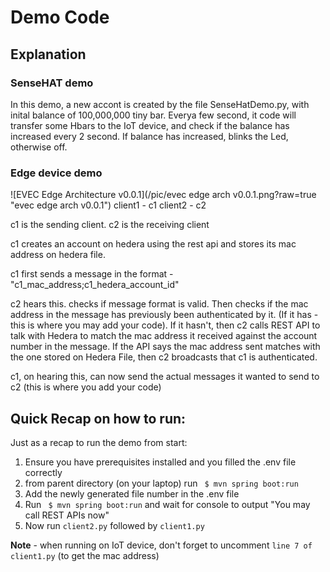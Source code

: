 # Demo Code

## Explanation

### SenseHAT demo 
In this demo, a new accont is created by the file SenseHatDemo.py, with inital balance of 100,000,000 tiny bar. Everya few second, it code will transfer some Hbars to the IoT device, and check if the balance has increased every 2 second. If balance has increased, blinks the Led, otherwise off. 



### Edge device demo

![EVEC Edge Architecture v0.0.1](/pic/evec edge arch v0.0.1.png?raw=true "evec edge arch v0.0.1")
client1 - c1
client2 - c2

c1 is the sending client. c2 is the receiving client

c1 creates an account on hedera using the rest api and stores its mac address on hedera file.

c1 first sends a message in the format - "c1_mac_address;c1_hedera_account_id"

c2 hears this. checks if message format is valid. Then checks if the mac address in the message has previously been authenticated by it. (If it has - this is where you may add your code). If it hasn't, then c2 calls REST API to talk with Hedera to match the mac address it received against the account number in the message. If the API says the mac address sent matches with the one stored on Hedera File, then c2 broadcasts that c1 is authenticated. 

c1, on hearing this, can now send the actual messages it wanted to send to c2 (this is where you add your code)



## Quick Recap on how to run:

Just as a recap to run the demo from start:

1. Ensure you have prerequisites installed and you filled the .env file correctly
2. from parent directory (on your laptop) run ` $ mvn spring boot:run`
3. Add the newly generated file number in the .env file
4. Run ` $ mvn spring boot:run` and wait for console to output "You may call REST APIs now"
5. Now run `client2.py` followed by `client1.py`

**Note** - when running on IoT device, don't forget to uncomment `line 7 of client1.py` (to get the mac address)
